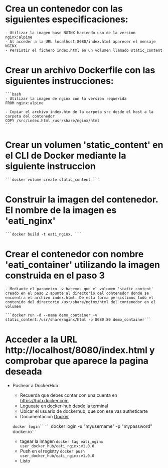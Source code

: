 
# Crea un contenedor con las siguientes especificaciones:

	- Utilizar la imagen base NGINX haciendo uso de la version nginx:alpine
	- Al acceder a la URL localhost:8080/index.html aparecer el mensaje NGINX
	- Persistir el fichero index.html en un volumen llamado static_content


# Crear un archivo Dockerfile con las siguientes instrucciones:

	```bash
	- Utilizar la imagen de nginx con la version requerida
	FROM nginx:alpine
	
	- Copiar el archivo index.htm de la carpeta src desde el host a la carpeta del contenedor
	COPY /src/index.html /usr/share/nginx/html
	```	

# Crear un volumen 'static_content' en el CLI de Docker mediante la siguiente instruccion

	```docker volume create static_content ```
	

# Construir la imagen del contenedor. El nombre de la imagen es 'eati_nginx'
	```docker build -t eati_nginx. ```
	

# Crear el contenedor	con nombre 'eati_container' utilizando la imagen construida en el paso 3

	- Mediante el parametro -v hacemos que el volumen 'static_content' creado en el paso 2 apunte al directorio del contenedor donde se encuentra el archivo index.html. De esta forma persistimos todo el contenido del directorio /usr/share/nginx/html del contenedor en el volumen

	```docker run -d --name demo_container -v static_content:/usr/share/nginx/html -p 8080:80 demo_container```
	

# Acceder a la URL http://localhost/8080/index.html y comprobar que aparece la pagina deseada

- Pushear a DockerHub 

	- Recuerda que debes contar con una cuenta en https://hub.docker.com
	- Logueate en docker-hub desde la terminal
	- Ubicar el usuario de dockerhub, que con ese vas autheticarte
	- Documentacion [Docker](https://docs.docker.com/engine/reference/commandline/login/)

	```docker login````
	```docker login -u "myusername" -p "mypassword" docker.io```
	- tagear la imagen
	```docker tag eati_nginx user_docker_hub/eati_nginx:v1.0.0 ```
	- Push en el registry
	```docker push  user_docker_hub/eati_nginx:v1.0.0```
	- Listo

